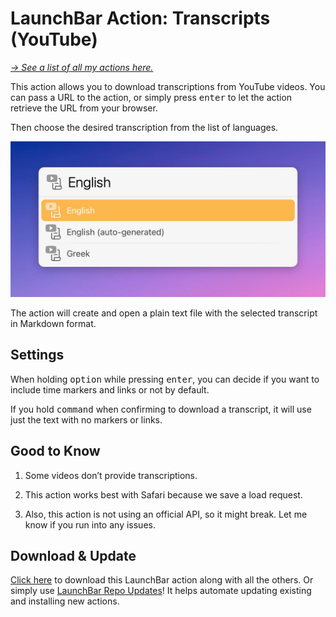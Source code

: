 # LaunchBar Action: Transcripts (YouTube)

*[→ See a list of all my actions here.](https://ptujec.github.io/launchbar)* 

This action allows you to download transcriptions from YouTube videos. You can pass a URL to the action, or simply press <kbd>enter</kbd> to let the action retrieve the URL from your browser.

Then choose the desired transcription from the list of languages.

<img src="01.jpg" width="584"/>

The action will create and open a plain text file with the selected transcript in Markdown format.

## Settings

When holding <kbd>option</kbd> while pressing <kbd>enter</kbd>, you can decide if you want to include time markers and links or not by default.

If you hold <kbd>command</kbd> when confirming to download a transcript, it will use just the text with no markers or links.

## Good to Know

1) Some videos don’t provide transcriptions. 

2) This action works best with Safari because we save a load request. 

3) Also, this action is not using an official API, so it might break. Let me know if you run into any issues.

## Download & Update

[Click here](https://github.com/Ptujec/LaunchBar/archive/refs/heads/master.zip) to download this LaunchBar action along with all the others. Or simply use [LaunchBar Repo Updates](https://github.com/Ptujec/LaunchBar/tree/master/LB-Repo-Updates#launchbar-repo-updates-action)! It helps automate updating existing and installing new actions.

